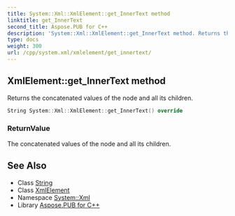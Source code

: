 ```yaml
---
title: System::Xml::XmlElement::get_InnerText method
linktitle: get_InnerText
second_title: Aspose.PUB for C++
description: 'System::Xml::XmlElement::get_InnerText method. Returns the concatenated values of the node and all its children in C++.'
type: docs
weight: 300
url: /cpp/system.xml/xmlelement/get_innertext/
---
```

## XmlElement::get_InnerText method


Returns the concatenated values of the node and all its children.

```cpp
String System::Xml::XmlElement::get_InnerText() override
```


### ReturnValue

The concatenated values of the node and all its children.

## See Also

* Class [String](../../../system/string/)
* Class [XmlElement](../)
* Namespace [System::Xml](../../)
* Library [Aspose.PUB for C++](../../../)
